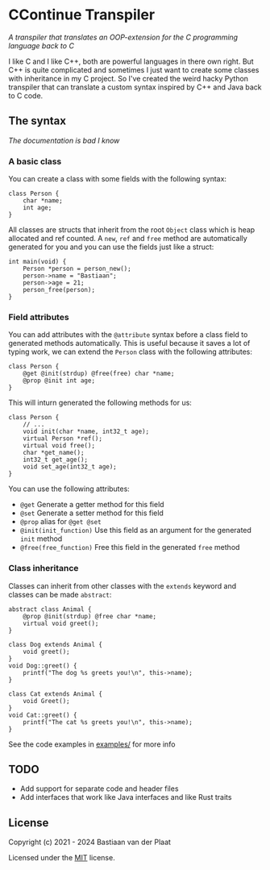 # CContinue Transpiler
*A transpiler that translates an OOP-extension for the C programming language back to C*

I like C and I like C++, both are powerful languages in there own right. But C++ is quite complicated and sometimes I just want to create some classes with inheritance in my C project. So I've created the weird hacky Python transpiler that can translate a custom syntax inspired by C++ and Java back to C code.

## The syntax
*The documentation is bad I know*

### A basic class
You can create a class with some fields with the following syntax:
```
class Person {
    char *name;
    int age;
}
```

All classes are structs that inherit from the root `Object` class which is heap allocated and ref counted. A `new`, `ref` and `free` method are automatically generated for you and you can use the fields just like a struct:
```
int main(void) {
    Person *person = person_new();
    person->name = "Bastiaan";
    person->age = 21;
    person_free(person);
}
```

### Field attributes
You can add attributes with the `@attribute` syntax before a class field to generated methods automatically. This is useful because it saves a lot of typing work, we can extend the `Person` class with the following attributes:
```
class Person {
    @get @init(strdup) @free(free) char *name;
    @prop @init int age;
}
```

This will inturn generated the following methods for us:
```
class Person {
    // ...
    void init(char *name, int32_t age);
    virtual Person *ref();
    virtual void free();
    char *get_name();
    int32_t get_age();
    void set_age(int32_t age);
}
```

You can use the following attributes:
- `@get` Generate a getter method for this field
- `@set` Generate a setter method for this field
- `@prop` alias for `@get @set`
- `@init(init_function)` Use this field as an argument for the generated `init` method
- `@free(free_function)` Free this field in the generated `free` method

### Class inheritance
Classes can inherit from other classes with the `extends` keyword and classes can be made `abstract`:
```
abstract class Animal {
    @prop @init(strdup) @free char *name;
    virtual void greet();
}

class Dog extends Animal {
    void greet();
}
void Dog::greet() {
    printf("The dog %s greets you!\n", this->name);
}

class Cat extends Animal {
    void Greet();
}
void Cat::greet() {
    printf("The cat %s greets you!\n", this->name);
}
```

See the code examples in [examples/](examples/) for more info

## TODO
- Add support for separate code and header files
- Add interfaces that work like Java interfaces and like Rust traits

## License
Copyright (c) 2021 - 2024 Bastiaan van der Plaat

Licensed under the [MIT](LICENSE) license.
